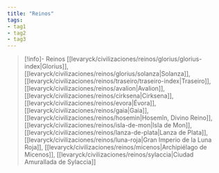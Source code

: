 ```yaml
---
title: "Reinos"
tags:
- tag1
- tag2
- tag3
---
```


> [!info]- Reinos
> [[levaryck/civilizaciones/reinos/glorius/glorius-index|Glorius]], [[levaryck/civilizaciones/reinos/glorius/solanza|Solanza]], [[levaryck/civilizaciones/reinos/traseiro/traseiro-index|Traseiro]], [[levaryck/civilizaciones/reinos/avalion|Avalion]], [[levaryck/civilizaciones/reinos/cirksena|Cirksena]], [[levaryck/civilizaciones/reinos/evora|Évora]], [[levaryck/civilizaciones/reinos/gaia|Gaia]], [[levaryck/civilizaciones/reinos/hosemin|Hosemîn, Divino Reino]], [[levaryck/civilizaciones/reinos/isla-de-mon|Isla de Mon]], [[levaryck/civilizaciones/reinos/lanza-de-plata|Lanza de Plata]], [[levaryck/civilizaciones/reinos/luna-roja|Gran Imperio de la Luna Roja]], [[levaryck/civilizaciones/reinos/micenos|Archipiélago de Micenos]], [[levaryck/civilizaciones/reinos/sylaccia|Ciudad Amurallada de Sylaccia]]

